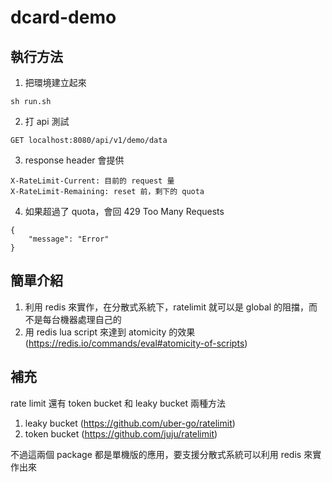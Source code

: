 # dcard-demo

## 執行方法
1. 把環境建立起來
```
sh run.sh
```
2. 打 api 測試
```
GET localhost:8080/api/v1/demo/data
```
3. response header 會提供
```
X-RateLimit-Current: 目前的 request 量
X-RateLimit-Remaining: reset 前，剩下的 quota
```
4. 如果超過了 quota，會回 429 Too Many Requests
```
{
    "message": "Error"
}
```

## 簡單介紹
1. 利用 redis 來實作，在分散式系統下，ratelimit 就可以是 global 的阻擋，而不是每台機器處理自己的
2. 用 redis lua script 來達到 atomicity 的效果 (https://redis.io/commands/eval#atomicity-of-scripts)

## 補充
rate limit 還有 token bucket 和 leaky bucket 兩種方法
1. leaky bucket (https://github.com/uber-go/ratelimit)
2. token bucket (https://github.com/juju/ratelimit)

不過這兩個 package 都是單機版的應用，要支援分散式系統可以利用 redis 來實作出來
